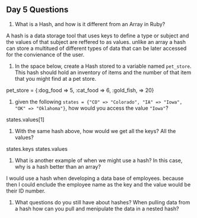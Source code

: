 ## Day 5 Questions

1. What is a Hash, and how is it different from an Array in Ruby?

  A hash is a data storage tool that uses keys to define a type or subject and the values of that subject are reffered to as values. unlike an array a hash can store a multitued of different types of data that can be later accessed for the convienance of the user.

1. In the space below, create a Hash stored to a variable named `pet_store`.  This hash should hold an inventory of items and the number of that item that you might find at a pet store.

  pet_store = {:dog_food => 5, :cat_food => 6, :gold_fish, => 20}

1. given the following `states = {"CO" => "Colorado", "IA" => "Iowa", "OK" => "Oklahoma"}`, how would you access the value `"Iowa"`?

states.values[1]

1. With the same hash above, how would we get all the keys?  All the values?

states.keys
states.values

1. What is another example of when we might use a hash?  In this case, why is a hash better than an array?

I would use a hash when developing a data base of employees. because then I could enclude the employee name as the key and the value would be their ID number.

1. What questions do you still have about hashes?
When pulling data from a hash how can you pull and menipulate the data in a nested hash? 

